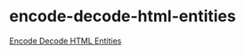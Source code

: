 # encode-decode-html-entities

[Encode Decode HTML Entities](https://ala-garbaa-pro.github.io/encode-decode-html-entities/)

